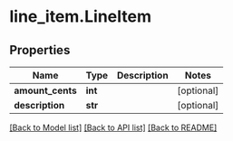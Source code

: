 # line_item.LineItem

## Properties
Name | Type | Description | Notes
------------ | ------------- | ------------- | -------------
**amount_cents** | **int** |  | [optional] 
**description** | **str** |  | [optional] 

[[Back to Model list]](../README.md#documentation-for-models) [[Back to API list]](../README.md#documentation-for-api-endpoints) [[Back to README]](../README.md)


